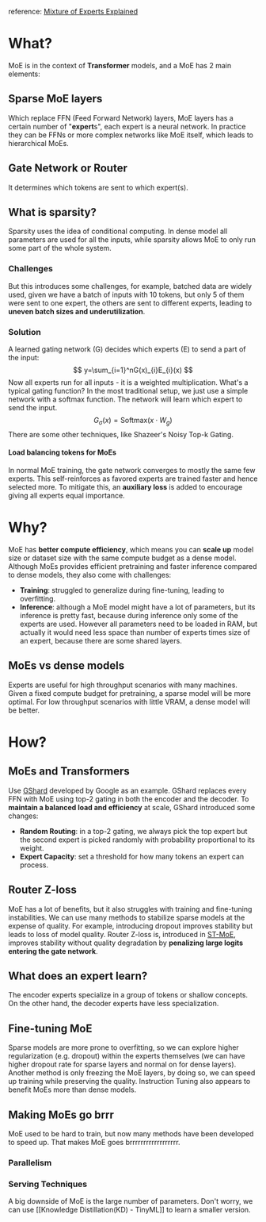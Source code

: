 reference: [Mixture of Experts Explained](https://huggingface.co/blog/moe)
# What?
MoE is in the context of **Transformer** models, and a MoE has 2 main elements:
## Sparse MoE layers
Which replace FFN (Feed Forward Network) layers, MoE layers has a certain number of "**expert**s", each expert is a neural network. In practice they can be FFNs or more complex networks like MoE itself, which leads to hierarchical MoEs.
## Gate Network or Router
It determines which tokens are sent to which expert(s).
## What is **sparsity**?
Sparsity uses the idea of conditional computing. In dense model all parameters are used for all the inputs, while sparsity allows MoE to only run some part of the whole system.
### Challenges
But this introduces some challenges, for example, batched data are widely used, given we have a batch of inputs with 10 tokens, but only 5 of them were sent to one expert, the others are sent to different experts, leading to **uneven batch sizes and underutilization**. 
### Solution
A learned gating network (G) decides which experts (E) to send a part of the input:
$$
y=\sum_{i=1}^nG(x)_{i}E_{i}(x)
$$
Now all experts run for all inputs - it is a weighted multiplication.
What's a typical gating function? In the most traditional setup, we just use a simple network with a softmax function. The network will learn which expert to send the input.
$$
G_{\sigma}(x)=\text{Softmax}(x\cdot W_{g})
$$
There are some other techniques, like Shazeer's Noisy Top-k Gating.
#### Load balancing tokens for MoEs
In normal MoE training, the gate network converges to mostly the same few experts. This self-reinforces as favored experts are trained faster and hence selected more. To mitigate this, an **auxiliary loss** is added to encourage giving all experts equal importance.
# Why?
MoE has **better compute efficiency**, which means you can **scale up** model size or dataset size with the same compute budget as a dense model.
Although MoEs provides efficient pretraining and faster inference compared to dense models, they also come with challenges:
- **Training**: struggled to generalize during fine-tuning, leading to overfitting.
- **Inference**: although a MoE model might have a lot of parameters, but its inference is pretty fast, because during inference only some of the experts are used. However all parameters need to be loaded in RAM, but actually it would need less space than number of experts times size of an expert, because there are some shared layers.
## MoEs vs dense models
Experts are useful for high throughput scenarios with many machines. Given a fixed compute budget for pretraining, a sparse model will be more optimal. For low throughput scenarios with little VRAM, a dense model will be better.
# How?
## MoEs and Transformers
Use [GShard](https://arxiv.org/abs/2006.16668) developed by Google as an example. GShard replaces every FFN with MoE using top-2 gating in both the encoder and the decoder. To **maintain a balanced load and efficiency** at scale, GShard introduced some changes:
- **Random Routing**: in a top-2 gating, we always pick the top expert but the second expert is picked randomly with probability proportional to its weight.
- **Expert Capacity**: set a threshold for how many tokens an expert can process.
## Router Z-loss
MoE has a lot of benefits, but it also struggles with training and fine-tuning instabilities.
We can use many methods to stabilize sparse models at the expense of quality. For example, introducing dropout improves stability but leads to loss of model quality.
Router Z-loss is, introduced in [ST-MoE](https://arxiv.org/abs/2202.08906), improves stability without quality degradation by **penalizing large logits entering the gate network**.
## What does an expert learn?
The encoder experts specialize in a group of tokens or shallow concepts. On the other hand, the decoder experts have less specialization.
## Fine-tuning MoE
Sparse models are more prone to overfitting, so we can explore higher regularization (e.g. dropout) within the experts themselves (we can have higher dropout rate for sparse layers and normal on for dense layers).
Another method is only freezing the MoE layers, by doing so, we can speed up training while preserving the quality.
Instruction Tuning also appears to benefit MoEs more than dense models.
## Making MoEs go brrr
MoE used to be hard to train, but now many methods have been developed to speed up. That makes MoE goes brrrrrrrrrrrrrrrrrr.
### Parallelism
### Serving Techniques
A big downside of MoE is the large number of parameters. Don't worry, we can use [[Knowledge Distillation(KD) - TinyML]] to learn a smaller version.